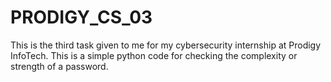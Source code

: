 # PRODIGY_CS_03
This is the third task given to me for my cybersecurity internship at Prodigy InfoTech. This is a simple python code for checking the complexity or strength of a password.
